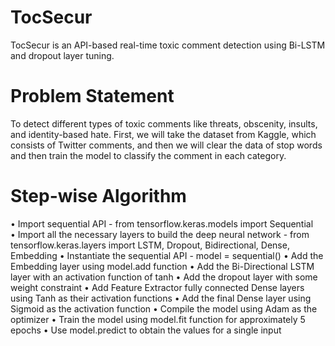 # TocSecur
TocSecur is an API-based real-time toxic comment detection using Bi-LSTM and dropout layer tuning.
# Problem Statement
To detect different types of toxic comments like threats, obscenity, insults, and identity-based hate. First, we will take the dataset from Kaggle, which consists of Twitter comments, and then we will clear the data of stop words and then train the model to classify the comment in each category.
# Step-wise Algorithm
• Import sequential API - from tensorflow.keras.models import Sequential <br>
• Import all the necessary layers to build the deep neural network - from tensorflow.keras.layers import LSTM, Dropout, Bidirectional, Dense, Embedding
• Instantiate the sequential API - model = sequential()
• Add the Embedding layer using model.add function
• Add the Bi-Directional LSTM layer with an activation function of tanh
• Add the dropout layer with some weight constraint
• Add Feature Extractor fully connected Dense layers using Tanh as their activation functions
• Add the final Dense layer using Sigmoid as the activation function
• Compile the model using Adam as the optimizer
• Train the model using model.fit function for approximately 5 epochs
• Use model.predict to obtain the values for a single input

